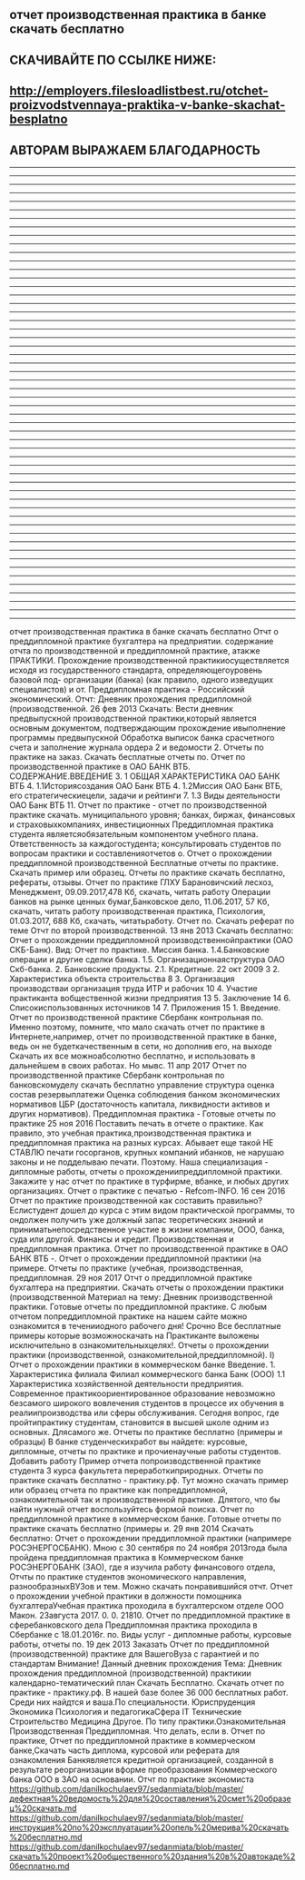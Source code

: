 отчет производственная практика в банке скачать бесплатно
--------------------------------------------------
СКАЧИВАЙТЕ ПО ССЫЛКЕ НИЖЕ:
--------------------------------------------------
http://employers.filesloadlistbest.ru/otchet-proizvodstvennaya-praktika-v-banke-skachat-besplatno
--------------------------------------------------
АВТОРАМ ВЫРАЖАЕМ БЛАГОДАРНОСТЬ
--------------------------------------------------
--------------------------------------------------
--------------------------------------------------
--------------------------------------------------
--------------------------------------------------
--------------------------------------------------
--------------------------------------------------
--------------------------------------------------
--------------------------------------------------
--------------------------------------------------
--------------------------------------------------
--------------------------------------------------
--------------------------------------------------
--------------------------------------------------
--------------------------------------------------
--------------------------------------------------
--------------------------------------------------
--------------------------------------------------
--------------------------------------------------
--------------------------------------------------
--------------------------------------------------
--------------------------------------------------
--------------------------------------------------
--------------------------------------------------
--------------------------------------------------
--------------------------------------------------
--------------------------------------------------
--------------------------------------------------
--------------------------------------------------
--------------------------------------------------
--------------------------------------------------
--------------------------------------------------
--------------------------------------------------
--------------------------------------------------
--------------------------------------------------
--------------------------------------------------
--------------------------------------------------
--------------------------------------------------
--------------------------------------------------
--------------------------------------------------
--------------------------------------------------
--------------------------------------------------
--------------------------------------------------
--------------------------------------------------
--------------------------------------------------
--------------------------------------------------
--------------------------------------------------
--------------------------------------------------
--------------------------------------------------
--------------------------------------------------
--------------------------------------------------
--------------------------------------------------
--------------------------------------------------
--------------------------------------------------
--------------------------------------------------
отчет производственная практика в банке скачать бесплатно Отчт о преддипломной практике бухгалтера на предприятии. содержание отчта по производственной и преддипломной практике, атакже  ПРАКТИКИ. Прохождение производственной практикиосуществляется исходя из государственного стандарта, определяющегоуровень базовой под-  организации (банка) (как правило, одного изведущих специалистов) и от. Преддипломная практика - Российский экономический. Отчт: Дневник прохождения преддипломной (производственной. 26 фев 2013  Скачать:  Вести дневник предвыпускной производственной практики,который является основным документом, подтверждающим прохождение ивыполнение программы предвыпускной  Обработка выписок банка срасчетного счета и заполнение журнала  ордера  2 и ведомости  2. Отчеты по практике на заказ. Скачать бесплатные отчеты по. Отчет по производственной практике в ОАО БАНК ВТБ. СОДЕРЖАНИЕ.ВВЕДЕНИЕ 3. 1 ОБЩАЯ ХАРАКТЕРИСТИКА ОАО БАНК ВТБ 4. 1.1Историясоздания ОАО Банк ВТБ 4. 1.2Миссия ОАО Банк ВТБ, его стратегическиецели, задачи и рейтинги 7. 1.3 Виды деятельности ОАО Банк ВТБ 11. Отчет по практике - отчет по производственной практике скачать. муниципального уровня; банках, биржах, финансовых и страховыхкомпаниях, инвестиционных  Преддипломная практика студента являетсяобязательным компонентом учебного плана. Ответственность за  каждогостудента; консультировать студентов по вопросам практики и составленияотчетов о. Отчет о прохождении преддипломной производственной
Бесплатные отчеты по практике. Скачать пример или образец. Отчеты по практике  скачать бесплатно, рефераты, отзывы. Отчет по практике ГЛХУ Барановичский лесхоз, Менеджмент, 09.09.2017,478 Кб, скачать, читать работу  Операции банков на рынке ценных бумаг,Банковское дело, 11.06.2017, 57 Кб, скачать, читать работу производственная практика, Психология, 01.03.2017, 688 Кб, скачать, читатьработу. Отчет по. Скачать реферат по теме Отчт по второй производственной. 13 янв 2013  Скачать бесплатно: Отчет о прохождении преддипломной производственнойпрактики (ОАО СКБ-Банк). Вид: Отчет по практике.  Миссия банка. 1.4.Банковские операции и другие сделки банка. 1.5. Организационнаяструктура ОАО Скб-банка. 2. Банковские продукты. 2.1. Кредитные. 22 окт 2009  3 2. Характеристика объекта строительства 8 3. Организация производстваи организация труда ИТР и рабочих 10 4. Участие практиканта вобщественной жизни предприятия 13 5. Заключение 14 6. Списокиспользованных источников 14 7. Приложения 15 1. Введение. Отчет по производственной практике Сбербанк контрольная по. Именно поэтому, помните, что мало скачать отчет по практике в Интернете,например, отчет по производственной практике в банке, ведь он не будеткачественным в сети, но дополнив его, на выходе  Скачать их все можноабсолютно бесплатно, и использовать в дальнейшем в своих работах. Но мывс. 11 апр 2017  Отчет по производственной практике Сбербанк контрольная по банковскомуделу скачать бесплатно управление структура оценка состав резервыплатежи  Оценка соблюдения банком экономических нормативов ЦБР (достаточность капитала, ликвидности активов и других нормативов). Преддипломная практика - Готовые отчеты по практике
25 ноя 2016  Поставить печать в отчете о практике.  Как правило, это учебная практика,производственная практика и преддипломная практика на разных курсах. Абывает еще такой  НЕ СТАВЛЮ печати госорганов, крупных компаний ибанков, не нарушаю законы и не подделываю печати. Поэтому. Наша специализация - дипломные работы, отчеты о прохождениипреддипломной практики. Закажите у нас отчет по практике в турфирме, вбанке, и любых других организациях. Отчет о практике с печатью - Refcom-INFO. 16 сен 2016  Отчет по практике производственной как составить правильно? Еслистудент дошел до курса с этим видом практической программы, то ондолжен получить уже должный запас теоретических знаний и приниматьнепосредственное участие в жизни компании, ООО, банка, суда или другой. Финансы и кредит. Производственная и преддипломная практика. Отчет по производственной практике в ОАО БАНК ВТБ -. Отчет о прохождении преддипломной практики (на примере. Отчеты по практике (учебная, производственная, преддипломная. 29 ноя 2017  Отчт о преддипломной практике бухгалтера на предприятии. Скачать отчеты о прохождении практики (производственной
Материал на тему: Дневник производственной практики. Готовые отчеты по преддипломной практике.  С любым отчетом попреддипломной практике на нашем сайте можно ознакомится в теченииодного рабочего дня! Срочно  Все бесплатные примеры которые возможноскачать на Практиканте выложены исключительно в ознакомительныхцелях!. Отчеты о прохождении практики (производственной, ознакомительной,преддипломной). I) Отчет о прохождении практики в коммерческом банке Введение. 1. Характеристика филиала Филиал коммерческого банка Банк (ООО) 1.1 Характеристика хозяйственной деятельности предприятия. Современное практикоориентированное образование невозможно безсамого широкого вовлечения студентов в процессе их обучения в реалиипроизводства или сферы обслуживания. Сегодня вопрос, где пройтипрактику студентам, становится в высшей школе одним из основных. Длясамого же. Отчеты по практике бесплатно (примеры и образцы)  В банке студенческихработ вы найдете: курсовые, дипломные, отчеты по практике и прочиенаучные работы студентов. Добавить работу  Пример отчета попроизводственной практике студента 3 курса факультета переработкиприродных. Отчеты по практике скачать бесплатно - практику.рф. Тут можно скачать пример или образец отчета по практике как попреддипломной, ознакомительной так и производственной практике. Длятого, что бы найти нужный отчет воспользуйтесь формой поиска. Отчет по преддипломной практике в коммерческом банке. Готовые отчеты по практике скачать бесплатно (примеры и. 29 янв 2014  Скачать бесплатно: Отчет о прохождении преддипломной практики (напримере РОСЭНЕРГОСБАНК).  Мною с 30 сентября по 24 ноября 2013года была пройдена преддипломная практика в Коммерческом банке РОСЭНЕРГОБАНК (ЗАО), где я изучила работу финансового отдела,
Отчты по практике студентов экономического направления, разнообразныхВУЗов и тем. Можно скачать понравившийся отчт. Отчет о прохождении учебной практики в должности помощника бухгалтераУчебная практика проходила в бухгалтерском отделе ООО Макон. 23августа 2017. 0. 0. 21810. Отчет по преддипломной практике в сферебанковского дела Преддипломная практика проходила в Сбербанке с 18.01.2016г. по. Виды услуг - дипломные работы, курсовые работы, отчеты по. 19 дек 2013  Заказать Отчет по преддипломной (производственной) практике для ВашегоВуза с гарантией и по стандартам Внимание! Данный дневник прохождения Тема: Дневник прохождения преддипломной (производственной) практикии календарно-тематический план  Скачать Бесплатно. Скачать отчет по практике - практику.рф. В нашей базе более 36 000 бесплатных работ. Среди них найдтся и ваша.По специальности. Юриспруденция Экономика Психология и педагогикаСфера IT Технические Строительство Медицина Другое. По типу практики.Ознакомительная Производственная Преддипломная. Что делать, если в. Отчет по практике, Отчет по преддипломной практике в коммерческом банке,Скачать часть диплома, курсовой или реферата для ознакомления  Банкявляется кредитной организацией, созданной в результате реорганизации вформе преобразования Коммерческого банка ООО  в ЗАО на основании. Отчт по практике экономиста
https://github.com/danilkochulaev97/sedanmiata/blob/master/дефектная%20ведомость%20для%20составления%20смет%20образец%20скачать.md
https://github.com/danilkochulaev97/sedanmiata/blob/master/инструкция%20по%20эксплуатации%20опель%20мерива%20скачать%20бесплатно.md
https://github.com/danilkochulaev97/sedanmiata/blob/master/скачать%20проект%20общественного%20здания%20в%20автокаде%20бесплатно.md